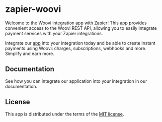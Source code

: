 # zapier-woovi

Welcome to the Woovi integration app with Zapier! This app provides convenient access to the Woovi REST API, allowing you to easily integrate payment services with your Zapier integrations.

Integrate our [app](https://zapier.com/apps/woovi/integrations) into your integration today and be able to create instant payments using Woovi: charges, subscriptions, webhooks and more. Simplify and earn more.

## Documentation

See how you can integrate our application into your integration in our documentation.

## License

This app is distributed under the terms of the [MIT license](LICENSE).